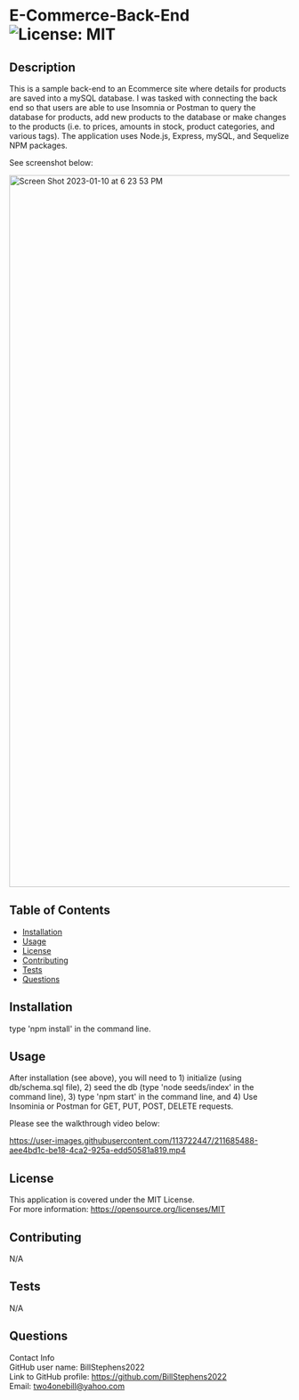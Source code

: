# E-Commerce-Back-End<br>![License: MIT](https://img.shields.io/badge/License-MIT-yellow.svg)

  ## Description

  This is a sample back-end to an Ecommerce site where details for products are saved into a mySQL database. I was tasked with connecting the back end so that users are able to use Insomnia or Postman to query the database for products, add new products to the database or make changes to the products (i.e. to prices, amounts in stock, product categories, and various tags).  The application uses Node.js, Express, mySQL, and Sequelize NPM packages.

  See screenshot below:
  
<img width="1279" alt="Screen Shot 2023-01-10 at 6 23 53 PM" src="https://user-images.githubusercontent.com/113722447/211685415-7368712c-ac87-4bbd-a387-5bd6f568fde7.png">

  
  ## Table of Contents
  
  - [Installation](#installation)
  - [Usage](#usage)
  - [License](#license)
  - [Contributing](#contributing)
  - [Tests](#tests)
  - [Questions](#questions)
  
  ## Installation
  
  type 'npm install' in the command line.

  ## Usage
  
  After installation (see above), you will need to 1) initialize (using db/schema.sql file), 2) seed the db (type 'node seeds/index' in the command line), 3) type 'npm start' in the command line, and 4) Use Insominia or Postman for GET, PUT, POST, DELETE requests.
  
  Please see the walkthrough video below:
  
https://user-images.githubusercontent.com/113722447/211685488-aee4bd1c-be18-4ca2-925a-edd50581a819.mp4

  ## License
This application is covered under the MIT License.
<br>For more information: https://opensource.org/licenses/MIT
  
  ## Contributing
  N/A
  
  ## Tests
  N/A

  ## Questions
  Contact Info<br>
  GitHub user name: BillStephens2022<br>
  Link to GitHub profile: https://github.com/BillStephens2022<br>
  Email: two4onebill@yahoo.com
